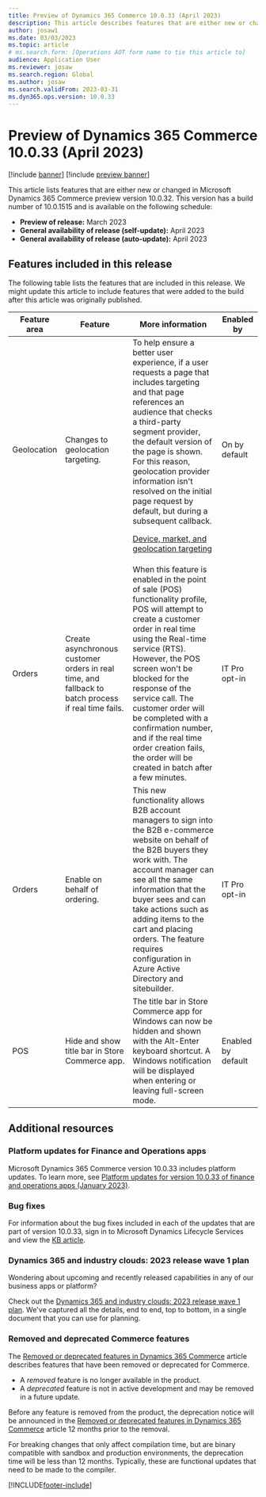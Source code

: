 ```yaml
---
title: Preview of Dynamics 365 Commerce 10.0.33 (April 2023)
description: This article describes features that are either new or changed in Microsoft Dynamics 365 Commerce 10.0.33. 
author: josaw1
ms.date: 03/03/2023
ms.topic: article
# ms.search.form: [Operations AOT form name to tie this article to]
audience: Application User
ms.reviewer: josaw
ms.search.region: Global
ms.author: josaw
ms.search.validFrom: 2023-03-31
ms.dyn365.ops.version: 10.0.33
---
```


# Preview of Dynamics 365 Commerce 10.0.33 (April 2023)

[!include [banner](../includes/banner.md)]
[!include [preview banner](../includes/preview-banner.md)]

This article lists features that are either new or changed in Microsoft Dynamics 365 Commerce preview version 10.0.32. This version has a build number of 10.0.1515 and is available on the following schedule:

- **Preview of release:** March 2023
- **General availability of release (self-update):** April 2023
- **General availability of release (auto-update):** April 2023

## Features included in this release

The following table lists the features that are included in this release. We might update this article to include features that were added to the build after this article was originally published.

| Feature area | Feature | More information | Enabled by |
|---|---|---|---|
|  Geolocation |  Changes to geolocation targeting. | To help ensure a better user experience, if a user requests a page that includes targeting and that page references an audience that checks a third-party segment provider, the default version of the page is shown. For this reason, geolocation provider information isn't resolved on the initial page request by default, but during a subsequent callback.<p>[Device, market, and geolocation targeting](../targeting-overview.md)  | On by default  |
| Orders |  Create asynchronous customer orders in real time, and fallback to batch process if real time fails.  |  When this feature is enabled in the point of sale (POS) functionality profile, POS will attempt to create a customer order in real time using the Real-time service (RTS). However, the POS screen won't be blocked for the response of the service call. The customer order will be completed with a confirmation number, and if the real time order creation fails, the order will be created in batch after a few minutes. | IT Pro opt-in   |
| Orders  |  Enable on behalf of ordering.   |  This new functionality allows B2B account managers to sign into the B2B e-commerce website on behalf of the B2B buyers they work with. The account manager can see all the same information that the buyer sees and can take actions such as adding items to the cart and placing orders. The feature requires configuration in Azure Active Directory and sitebuilder. | IT Pro opt-in |
| POS | Hide and show title bar in Store Commerce app. | The title bar in Store Commerce app for Windows can now be hidden and shown with the Alt-Enter keyboard shortcut. A Windows notification will be displayed when entering or leaving full-screen mode. | Enabled by default |

## Additional resources

### Platform updates for Finance and Operations apps

Microsoft Dynamics 365 Commerce version 10.0.33 includes platform updates. To learn more, see [Platform updates for version 10.0.33 of finance and operations apps (January 2023)](../../fin-ops-core/dev-itpro/get-started/whats-new-platform-updates-10-0-32.md). 
  

### Bug fixes

For information about the bug fixes included in each of the updates that are part of version 10.0.33, sign in to Microsoft Dynamics Lifecycle Services and view the [KB article](https://fix.lcs.dynamics.com/Issue/Details?bugId=787268).

### Dynamics 365 and industry clouds: 2023 release wave 1 plan

Wondering about upcoming and recently released capabilities in any of our business apps or platform?

Check out the [Dynamics 365 and industry clouds: 2023 release wave 1 plan](/dynamics365-release-plan/2023wave1/). We've captured all the details, end to end, top to bottom, in a single document that you can use for planning.

### Removed and deprecated Commerce features

The [Removed or deprecated features in Dynamics 365 Commerce](removed-deprecated-features-commerce.md) article describes features that have been removed or deprecated for Commerce.

- A *removed* feature is no longer available in the product.
- A *deprecated* feature is not in active development and may be removed in a future update.

Before any feature is removed from the product, the deprecation notice will be announced in the [Removed or deprecated features in Dynamics 365 Commerce](removed-deprecated-features-commerce.md) article 12 months prior to the removal.


For breaking changes that only affect compilation time, but are binary compatible with sandbox and production environments, the deprecation time will be less than 12 months. Typically, these are functional updates that need to be made to the compiler.

[!INCLUDE[footer-include](../../includes/footer-banner.md)]
